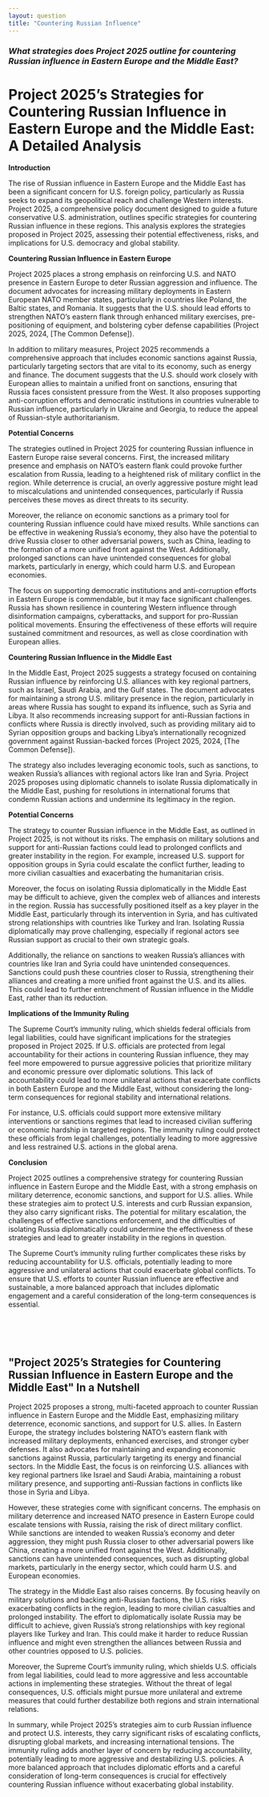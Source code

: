 ```yaml
---
layout: question
title: "Countering Russian Influence"
---
```


### *What strategies does Project 2025 outline for countering Russian influence in Eastern Europe and the Middle East?*


# Project 2025’s Strategies for Countering Russian Influence in Eastern Europe and the Middle East: A Detailed Analysis

**Introduction**

The rise of Russian influence in Eastern Europe and the Middle East has been a significant concern for U.S. foreign policy, particularly as Russia seeks to expand its geopolitical reach and challenge Western interests. Project 2025, a comprehensive policy document designed to guide a future conservative U.S. administration, outlines specific strategies for countering Russian influence in these regions. This analysis explores the strategies proposed in Project 2025, assessing their potential effectiveness, risks, and implications for U.S. democracy and global stability.

**Countering Russian Influence in Eastern Europe**

Project 2025 places a strong emphasis on reinforcing U.S. and NATO presence in Eastern Europe to deter Russian aggression and influence. The document advocates for increasing military deployments in Eastern European NATO member states, particularly in countries like Poland, the Baltic states, and Romania. It suggests that the U.S. should lead efforts to strengthen NATO’s eastern flank through enhanced military exercises, pre-positioning of equipment, and bolstering cyber defense capabilities (Project 2025, 2024, [The Common Defense]).

In addition to military measures, Project 2025 recommends a comprehensive approach that includes economic sanctions against Russia, particularly targeting sectors that are vital to its economy, such as energy and finance. The document suggests that the U.S. should work closely with European allies to maintain a unified front on sanctions, ensuring that Russia faces consistent pressure from the West. It also proposes supporting anti-corruption efforts and democratic institutions in countries vulnerable to Russian influence, particularly in Ukraine and Georgia, to reduce the appeal of Russian-style authoritarianism.

**Potential Concerns**

The strategies outlined in Project 2025 for countering Russian influence in Eastern Europe raise several concerns. First, the increased military presence and emphasis on NATO’s eastern flank could provoke further escalation from Russia, leading to a heightened risk of military conflict in the region. While deterrence is crucial, an overly aggressive posture might lead to miscalculations and unintended consequences, particularly if Russia perceives these moves as direct threats to its security.

Moreover, the reliance on economic sanctions as a primary tool for countering Russian influence could have mixed results. While sanctions can be effective in weakening Russia’s economy, they also have the potential to drive Russia closer to other adversarial powers, such as China, leading to the formation of a more unified front against the West. Additionally, prolonged sanctions can have unintended consequences for global markets, particularly in energy, which could harm U.S. and European economies.

The focus on supporting democratic institutions and anti-corruption efforts in Eastern Europe is commendable, but it may face significant challenges. Russia has shown resilience in countering Western influence through disinformation campaigns, cyberattacks, and support for pro-Russian political movements. Ensuring the effectiveness of these efforts will require sustained commitment and resources, as well as close coordination with European allies.

**Countering Russian Influence in the Middle East**

In the Middle East, Project 2025 suggests a strategy focused on containing Russian influence by reinforcing U.S. alliances with key regional partners, such as Israel, Saudi Arabia, and the Gulf states. The document advocates for maintaining a strong U.S. military presence in the region, particularly in areas where Russia has sought to expand its influence, such as Syria and Libya. It also recommends increasing support for anti-Russian factions in conflicts where Russia is directly involved, such as providing military aid to Syrian opposition groups and backing Libya’s internationally recognized government against Russian-backed forces (Project 2025, 2024, [The Common Defense]).

The strategy also includes leveraging economic tools, such as sanctions, to weaken Russia’s alliances with regional actors like Iran and Syria. Project 2025 proposes using diplomatic channels to isolate Russia diplomatically in the Middle East, pushing for resolutions in international forums that condemn Russian actions and undermine its legitimacy in the region.

**Potential Concerns**

The strategy to counter Russian influence in the Middle East, as outlined in Project 2025, is not without its risks. The emphasis on military solutions and support for anti-Russian factions could lead to prolonged conflicts and greater instability in the region. For example, increased U.S. support for opposition groups in Syria could escalate the conflict further, leading to more civilian casualties and exacerbating the humanitarian crisis.

Moreover, the focus on isolating Russia diplomatically in the Middle East may be difficult to achieve, given the complex web of alliances and interests in the region. Russia has successfully positioned itself as a key player in the Middle East, particularly through its intervention in Syria, and has cultivated strong relationships with countries like Turkey and Iran. Isolating Russia diplomatically may prove challenging, especially if regional actors see Russian support as crucial to their own strategic goals.

Additionally, the reliance on sanctions to weaken Russia’s alliances with countries like Iran and Syria could have unintended consequences. Sanctions could push these countries closer to Russia, strengthening their alliances and creating a more unified front against the U.S. and its allies. This could lead to further entrenchment of Russian influence in the Middle East, rather than its reduction.

**Implications of the Immunity Ruling**

The Supreme Court’s immunity ruling, which shields federal officials from legal liabilities, could have significant implications for the strategies proposed in Project 2025. If U.S. officials are protected from legal accountability for their actions in countering Russian influence, they may feel more empowered to pursue aggressive policies that prioritize military and economic pressure over diplomatic solutions. This lack of accountability could lead to more unilateral actions that exacerbate conflicts in both Eastern Europe and the Middle East, without considering the long-term consequences for regional stability and international relations.

For instance, U.S. officials could support more extensive military interventions or sanctions regimes that lead to increased civilian suffering or economic hardship in targeted regions. The immunity ruling could protect these officials from legal challenges, potentially leading to more aggressive and less restrained U.S. actions in the global arena.

**Conclusion**

Project 2025 outlines a comprehensive strategy for countering Russian influence in Eastern Europe and the Middle East, with a strong emphasis on military deterrence, economic sanctions, and support for U.S. allies. While these strategies aim to protect U.S. interests and curb Russian expansion, they also carry significant risks. The potential for military escalation, the challenges of effective sanctions enforcement, and the difficulties of isolating Russia diplomatically could undermine the effectiveness of these strategies and lead to greater instability in the regions in question.

The Supreme Court’s immunity ruling further complicates these risks by reducing accountability for U.S. officials, potentially leading to more aggressive and unilateral actions that could exacerbate global conflicts. To ensure that U.S. efforts to counter Russian influence are effective and sustainable, a more balanced approach that includes diplomatic engagement and a careful consideration of the long-term consequences is essential.

<br><br><br>

## <span id="nutshell">"Project 2025’s Strategies for Countering Russian Influence in Eastern Europe and the Middle East" In a Nutshell</span>

Project 2025 proposes a strong, multi-faceted approach to counter Russian influence in Eastern Europe and the Middle East, emphasizing military deterrence, economic sanctions, and support for U.S. allies. In Eastern Europe, the strategy includes bolstering NATO’s eastern flank with increased military deployments, enhanced exercises, and stronger cyber defenses. It also advocates for maintaining and expanding economic sanctions against Russia, particularly targeting its energy and financial sectors. In the Middle East, the focus is on reinforcing U.S. alliances with key regional partners like Israel and Saudi Arabia, maintaining a robust military presence, and supporting anti-Russian factions in conflicts like those in Syria and Libya.

However, these strategies come with significant concerns. The emphasis on military deterrence and increased NATO presence in Eastern Europe could escalate tensions with Russia, raising the risk of direct military conflict. While sanctions are intended to weaken Russia’s economy and deter aggression, they might push Russia closer to other adversarial powers like China, creating a more unified front against the West. Additionally, sanctions can have unintended consequences, such as disrupting global markets, particularly in the energy sector, which could harm U.S. and European economies.

The strategy in the Middle East also raises concerns. By focusing heavily on military solutions and backing anti-Russian factions, the U.S. risks exacerbating conflicts in the region, leading to more civilian casualties and prolonged instability. The effort to diplomatically isolate Russia may be difficult to achieve, given Russia’s strong relationships with key regional players like Turkey and Iran. This could make it harder to reduce Russian influence and might even strengthen the alliances between Russia and other countries opposed to U.S. policies.

Moreover, the Supreme Court’s immunity ruling, which shields U.S. officials from legal liabilities, could lead to more aggressive and less accountable actions in implementing these strategies. Without the threat of legal consequences, U.S. officials might pursue more unilateral and extreme measures that could further destabilize both regions and strain international relations.

In summary, while Project 2025’s strategies aim to curb Russian influence and protect U.S. interests, they carry significant risks of escalating conflicts, disrupting global markets, and increasing international tensions. The immunity ruling adds another layer of concern by reducing accountability, potentially leading to more aggressive and destabilizing U.S. policies. A more balanced approach that includes diplomatic efforts and a careful consideration of long-term consequences is crucial for effectively countering Russian influence without exacerbating global instability.
